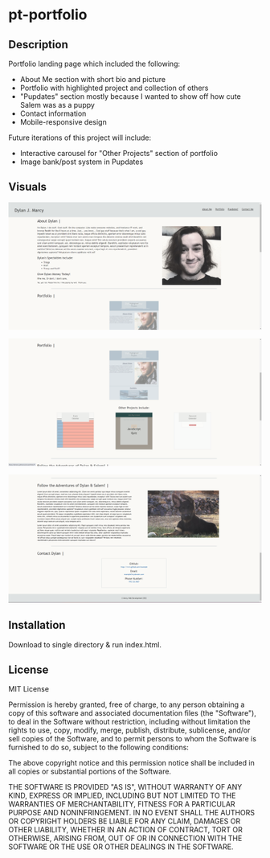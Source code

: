 # pt-portfolio

## Description

Portfolio landing page which included the following:

- About Me section with short bio and picture
- Portfolio with highlighted project and collection of others
- "Pupdates" section mostly because I wanted to show off how cute Salem was as a puppy
- Contact information
- Mobile-responsive design

Future iterations of this project will include:

- Interactive carousel for "Other Projects" section of portfolio
- Image bank/post system in Pupdates

## Visuals

![About Me](./assets/images/about_me.png)

![Portfolio](./assets/images/interactive-portfolio.png)

![Pupdates & Contact](./assets/images/pupdates_and_contact.png)

## Installation

Download to single directory & run index.html.

## License

MIT License

Permission is hereby granted, free of charge, to any person obtaining a copy
of this software and associated documentation files (the "Software"), to deal
in the Software without restriction, including without limitation the rights
to use, copy, modify, merge, publish, distribute, sublicense, and/or sell
copies of the Software, and to permit persons to whom the Software is
furnished to do so, subject to the following conditions:

The above copyright notice and this permission notice shall be included in all
copies or substantial portions of the Software.

THE SOFTWARE IS PROVIDED "AS IS", WITHOUT WARRANTY OF ANY KIND, EXPRESS OR
IMPLIED, INCLUDING BUT NOT LIMITED TO THE WARRANTIES OF MERCHANTABILITY,
FITNESS FOR A PARTICULAR PURPOSE AND NONINFRINGEMENT. IN NO EVENT SHALL THE
AUTHORS OR COPYRIGHT HOLDERS BE LIABLE FOR ANY CLAIM, DAMAGES OR OTHER
LIABILITY, WHETHER IN AN ACTION OF CONTRACT, TORT OR OTHERWISE, ARISING FROM,
OUT OF OR IN CONNECTION WITH THE SOFTWARE OR THE USE OR OTHER DEALINGS IN THE
SOFTWARE.
